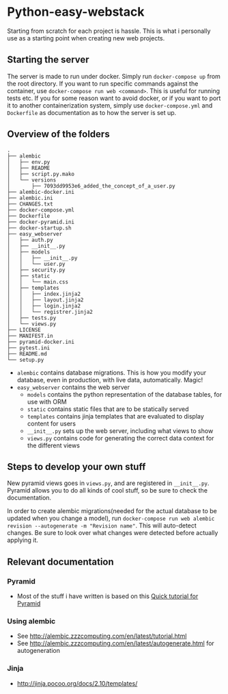 # Python-easy-webstack

Starting from scratch for each project is hassle. This is what i personally use as a starting point when creating new web projects.

## Starting the server

The server is made to run under docker. Simply run `docker-compose up` from the root directory. If you want to run specific commands against the container, use `docker-compose run web <command>`. This is useful for running tests etc. If you for some reason want to avoid docker, or if you want to port it to another containerization system, simply use `docker-compose.yml` and `Dockerfile` as documentation as to how the server is set up.

## Overview of the folders

```
.
├── alembic
│   ├── env.py
│   ├── README
│   ├── script.py.mako
│   └── versions
│       ├── 7093dd9953e6_added_the_concept_of_a_user.py
├── alembic-docker.ini
├── alembic.ini
├── CHANGES.txt
├── docker-compose.yml
├── Dockerfile
├── docker-pyramid.ini
├── docker-startup.sh
├── easy_webserver
│   ├── auth.py
│   ├── __init__.py
│   ├── models
│   │   ├── __init__.py
│   │   └── user.py
│   ├── security.py
│   ├── static
│   │   └── main.css
│   ├── templates
│   │   ├── index.jinja2
│   │   ├── layout.jinja2
│   │   ├── login.jinja2
│   │   └── registrer.jinja2
│   ├── tests.py
│   └── views.py
├── LICENSE
├── MANIFEST.in
├── pyramid-docker.ini
├── pytest.ini
├── README.md
└── setup.py

```

 * `alembic` contains database migrations. This is how you modify your database, even in production, with live data, automatically. Magic!
 * `easy_webserver` contains the web server
   - `models` contains the python representation of the database tables, for use with ORM
   - `static` contains static files that are to be statically served
   - `templates` contains jinja templates that are evaluated to display content for users
   - `__init__.py` sets up the web server, including what views to show
   - `views.py` contains code for generating the correct data context for the different views


## Steps to develop your own stuff

New pyramid views goes in `views.py`, and are registered in `__init__.py`. Pyramid allows you to do all kinds of cool stuff, so be sure to check the documentation.

In order to create alembic migrations(needed for the actual database to be updated when you change a model), run `docker-compose run web alembic revision --autogenerate -m "Revision name"`. This will auto-detect changes. Be sure to look over what changes were detected before actually applying it.


## Relevant documentation

### Pyramid

 * Most of the stuff i have written is based on this [Quick tutorial for Pyramid](https://docs.pylonsproject.org/projects/pyramid/en/latest/quick_tutorial/index.html)

### Using alembic

 * See http://alembic.zzzcomputing.com/en/latest/tutorial.html
 * See http://alembic.zzzcomputing.com/en/latest/autogenerate.html for autogeneration

### Jinja

 * http://jinja.pocoo.org/docs/2.10/templates/
